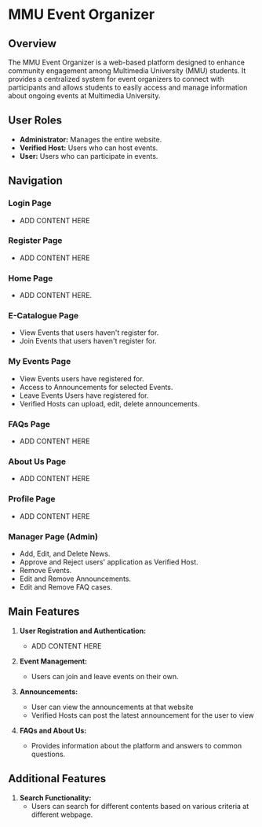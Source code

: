 # MMU Event Organizer

## Overview
The MMU Event Organizer is a web-based platform designed to enhance community engagement among Multimedia University (MMU) students. It provides a centralized system for event organizers to connect with participants and allows students to easily access and manage information about ongoing events at Multimedia University.

## User Roles

- **Administrator:** Manages the entire website.
- **Verified Host:** Users who can host events.
- **User:** Users who can participate in events.

## Navigation 

### Login Page
- ADD CONTENT HERE

### Register Page
- ADD CONTENT HERE

### Home Page
- ADD CONTENT HERE.

### E-Catalogue Page
- View Events that users haven't register for.
- Join Events that users haven't register for.

### My Events Page
- View Events users have registered for.
- Access to Announcements for selected Events.
- Leave Events Users have registered for.
- Verified Hosts can upload, edit, delete announcements.

### FAQs Page
- ADD CONTENT HERE

### About Us Page
- ADD CONTENT HERE

### Profile Page
- ADD CONTENT HERE

### Manager Page (Admin)
- Add, Edit, and Delete News.
- Approve and Reject users' application as Verified Host.
- Remove Events.
- Edit and Remove Announcements.
- Edit and Remove FAQ cases.

## Main Features

1. **User Registration and Authentication:**
    - ADD CONTENT HERE

2. **Event Management:**
    - Users can join and leave events on their own.

3. **Announcements:**
    - User can view the announcements at that website
    - Verified Hosts can post the latest announcement for the user to view

4. **FAQs and About Us:**
   - Provides information about the platform and answers to common questions.

## Additional Features

1. **Search Functionality:**
   - Users can search for different contents based on various criteria at different webpage.